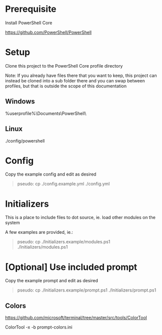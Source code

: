 # Prerequisite

Install PowerShell Core

https://github.com/PowerShell/PowerShell


# Setup

Clone this project to the PowerShell Core profile directory

Note: If you already have files there that you want to keep, this project can instead be cloned into a sub folder there and you can swap between profiles, but that is outside the scope of this documentation

## Windows

\%userprofile%\Documents\PowerShell\

## Linux

./config/powershell


# Config

Copy the example config and edit as desired

> pseudo: cp ./config.example.yml ./config.yml


# Initializers

This is a place to include files to dot source, ie. load other modules on the system

A few examples are provided, ie.:

> pseudo: cp ./Initializers.example/modules.ps1 ./Initializers/modules.ps1


# [Optional] Use included prompt

Copy the example prompt and edit as desired

> pseudo: cp ./Initializers.example/prompt.ps1 ./Initializers/prompt.ps1

## Colors

https://github.com/microsoft/terminal/tree/master/src/tools/ColorTool

ColorTool -x -b prompt-colors.ini

